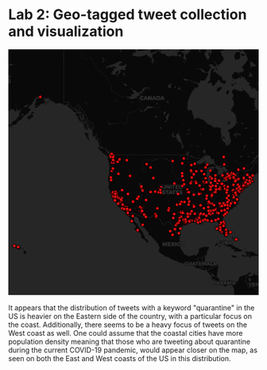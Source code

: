 # Lab 2: Geo-tagged tweet collection and visualization
![alt text](img/lab2img.png "Map of tweets with keyword: 'quarantine'")

It appears that the distribution of tweets with a keyword "quarantine" in the US is heavier on the Eastern side of the country, with a particular focus on the coast. Additionally, there seems to be a heavy focus of tweets on the West coast as well. One could assume that the coastal cities have more population density meaning that those who are tweeting about quarantine during the current COVID-19 pandemic, would appear closer on the map, as seen on both the East and West coasts of the US in this distribution.
